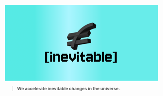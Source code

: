 ![Inevitable](https://github.com/0xinevitable/.github/blob/main/profile/og-image@3x.png?raw=true)

> **We accelerate inevitable changes in the universe.**
